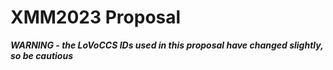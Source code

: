 # XMM2023 Proposal

**_WARNING - the LoVoCCS IDs used in this proposal have changed slightly, so be cautious_**
